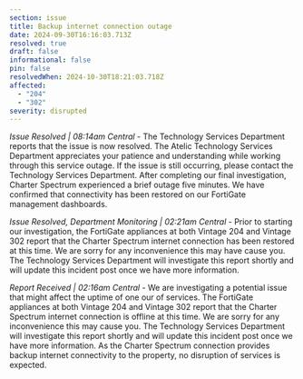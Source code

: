 ```yaml
---
section: issue
title: Backup internet connection outage
date: 2024-09-30T16:16:03.713Z
resolved: true
draft: false
informational: false
pin: false
resolvedWhen: 2024-10-30T18:21:03.718Z
affected:
  - "204"
  - "302"
severity: disrupted
---
```

*Issue Resolved | 08:14am Central* - The Technology Services Department reports that the issue is now resolved. The Atelic Technology Services Department appreciates your patience and understanding while working through this service outage. If the issue is still occurring, please contact the Technology Services Department. After completing our final investigation, Charter Spectrum experienced a brief outage five minutes. We have confirmed that connectivity has been restored on our FortiGate management dashboards.

*Issue Resolved, Department Monitoring | 02:21am Central* - Prior to starting our investigation, the FortiGate appliances at both Vintage 204 and Vintage 302 report that the Charter Spectrum internet connection has been restored at this time. We are sorry for any inconvenience this may have cause you. The Technology Services Department will investigate this report shortly and will update this incident post once we have more information.

*Report Received | 02:16am Central* - We are investigating a potential issue that might affect the uptime of one our of services. The FortiGate appliances at both Vintage 204 and Vintage 302 report that the Charter Spectrum internet connection is offline at this time. We are sorry for any inconvenience this may cause you. The Technology Services Department will investigate this report shortly and will update this incident post once we have more information. As the Charter Spectrum connection provides backup internet connectivity to the property, no disruption of services is expected.
